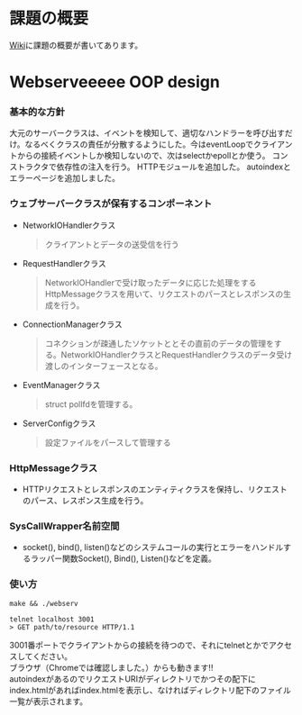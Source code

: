 # 課題の概要
[Wiki](https://github.com/YungTatyu/webserv/wiki/%E5%9F%BA%E6%9C%AC%E8%A8%AD%E8%A8%88%E6%9B%B8)に課題の概要が書いてあります。

# Webserveeeee OOP design
### 基本的な方針
大元のサーバークラスは、イベントを検知して、適切なハンドラーを呼び出すだけ。なるべくクラスの責任が分散するようにした。今はeventLoopでクライアントからの接続イベントしか検知しないので、次はselectかepollとか使う。
コンストラクタで依存性の注入を行う。
HTTPモジュールを追加した。
autoindexとエラーページを追加しました。

### ウェブサーバークラスが保有するコンポーネント
* NetworkIOHandlerクラス
	> クライアントとデータの送受信を行う
* RequestHandlerクラス
	> NetworkIOHandlerで受け取ったデータに応じた処理をする
	> HttpMessageクラスを用いて、リクエストのパースとレスポンスの生成を行う。
* ConnectionManagerクラス
	> コネクションが疎通したソケットととその直前のデータの管理をする。NetworkIOHandlerクラスとRequestHandlerクラスのデータ受け渡しのインターフェースとなる。
* EventManagerクラス
	> struct pollfdを管理する。
* ServerConfigクラス
	> 設定ファイルをパースして管理する

### HttpMessageクラス
* HTTPリクエストとレスポンスのエンティティクラスを保持し、リクエストのパース、レスポンス生成を行う。

### SysCallWrapper名前空間
* socket(), bind(), listen()などのシステムコールの実行とエラーをハンドルするラッパー関数Socket(), Bind(), Listen()などを定義。

### 使い方
```
make && ./webserv
```
```
telnet localhost 3001
> GET path/to/resource HTTP/1.1
```
3001番ポートでクライアントからの接続を待つので、それにtelnetとかでアクセスしてください。\
ブラウザ（Chromeでは確認しました。）からも動きます!!\
autoindexがあるのでリクエストURIがディレクトリでかつその配下にindex.htmlがあればindex.htmlを表示し、なければディレクトリ配下のファイル一覧が表示されます。
